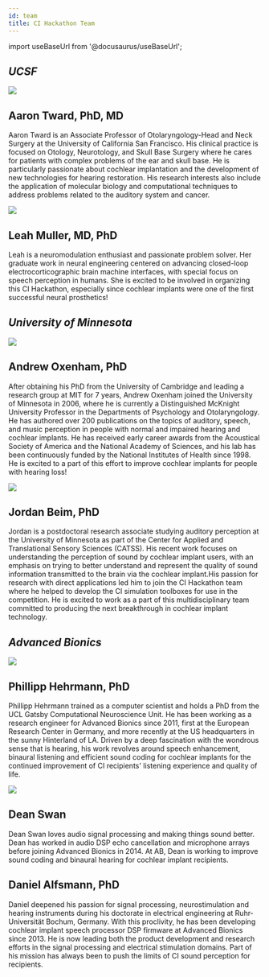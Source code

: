 ```yaml
---
id: team
title: CI Hackathon Team
---
```

import useBaseUrl from '@docusaurus/useBaseUrl';

## _UCSF_

![](/img/Aaron.jpg)
## Aaron Tward, PhD, MD
Aaron Tward is an Associate Professor of Otolaryngology-Head and Neck Surgery at the University of California San Francisco.  His clinical practice is focused on Otology, Neurotology, and Skull Base Surgery where he cares for patients with complex problems of the ear and skull base.  He is particularly passionate about cochlear implantation and the development of new technologies for hearing restoration.  His research interests also include the application of molecular biology and computational techniques to address problems related to the auditory system and cancer.

![](/img/Leah.jpg)
## Leah Muller, MD, PhD
Leah is a neuromodulation enthusiast and passionate problem solver. Her graduate work in neural engineering centered on advancing closed-loop electrocorticographic brain machine interfaces, with special focus on speech perception in humans. She is excited to be involved in organizing this CI Hackathon, especially since cochlear implants were one of the first successful neural prosthetics!

## _University of Minnesota_

![](/img/Andrew.jpg)
## Andrew Oxenham, PhD
After obtaining his PhD from the University of Cambridge and leading a research group at MIT for 7 years, Andrew Oxenham joined the University of Minnesota in 2006, where he is currently a Distinguished McKnight University Professor in the Departments of Psychology and Otolaryngology. He has authored over 200 publications on the topics of auditory, speech, and music perception in people with normal and impaired hearing and cochlear implants. He has received early career awards from the Acoustical Society of America and the National Academy of Sciences, and his lab has been continuously funded by the National Institutes of Health since 1998. He is excited to a part of this effort to improve cochlear implants for people with hearing loss!

![](/img/Jordan.jpg)
## Jordan Beim, PhD
Jordan is a postdoctoral research associate studying auditory perception at the University of Minnesota as part of the Center for Applied and Translational Sensory Sciences (CATSS). His recent work focuses on understanding the perception of sound by cochlear implant users, with an emphasis on trying to better understand and represent the quality of sound information transmitted to the brain via the cochlear implant.His passion for research with direct applications led him to join the CI Hackathon team where he helped to develop the CI simulation toolboxes for use in the competition. He is excited to work as a part of this multidisciplinary team committed to producing the next breakthrough in cochlear implant technology.

## _Advanced Bionics_

![](/img/Phillipp.jpg)
## Phillipp Hehrmann, PhD
Phillipp Hehrmann trained as a computer scientist and holds a PhD from the UCL Gatsby Computational Neuroscience Unit. He has been working as a research engineer for Advanced Bionics since 2011, first at the European Research Center in Germany, and more recently at the US headquarters in the sunny Hinterland of LA. Driven by a deep fascination with the wondrous sense that is hearing, his work revolves around speech enhancement, binaural listening and efficient sound coding for cochlear implants for the continued improvement of CI recipients' listening experience and quality of life.

![](/img/Dean2.png)
## Dean Swan
Dean Swan loves audio signal processing and making things sound better. Dean has worked in audio DSP echo cancellation and microphone arrays before joining Advanced Bionics in 2014. At AB, Dean is working to improve sound coding and binaural hearing for cochlear implant recipients.

## Daniel Alfsmann, PhD
Daniel deepened his passion for signal processing, neurostimulation and hearing instruments during his doctorate in electrical engineering at Ruhr-Universität Bochum, Germany. With this proclivity, he has been developing cochlear implant speech processor DSP firmware at Advanced Bionics since 2013. He is now leading both the product development and research efforts in the signal processing and electrical stimulation domains. Part of his mission has always been to push the limits of CI sound perception for recipients.
